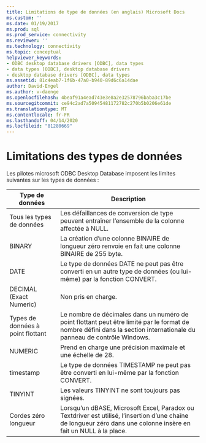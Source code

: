 ```yaml
---
title: Limitations de type de données (en anglais) Microsoft Docs
ms.custom: ''
ms.date: 01/19/2017
ms.prod: sql
ms.prod_service: connectivity
ms.reviewer: ''
ms.technology: connectivity
ms.topic: conceptual
helpviewer_keywords:
- ODBC desktop database drivers [ODBC], data types
- data types [ODBC], desktop database drivers
- desktop database drivers [ODBC], data types
ms.assetid: 81c4eab7-1f6b-47a0-b940-89d6c6a14dae
author: David-Engel
ms.author: v-daenge
ms.openlocfilehash: 4beaf91a4ead743e3e8a2e32578796baba3c17be
ms.sourcegitcommit: ce94c2ad7a50945481172782c270b5b0206e61de
ms.translationtype: MT
ms.contentlocale: fr-FR
ms.lasthandoff: 04/14/2020
ms.locfileid: "81280669"
---
```

# <a name="data-type-limitations"></a>Limitations des types de données
Les pilotes microsoft ODBC Desktop Database imposent les limites suivantes sur les types de données :  
  
|Type de données|Description|  
|---------------|-----------------|  
|Tous les types de données|Les défaillances de conversion de type peuvent entraîner l’ensemble de la colonne affectée à NULL.|  
|BINARY|La création d’une colonne BINAIRE de longueur zéro renvoie en fait une colonne BINAIRE de 255 byte.|  
|DATE|Le type de données DATE ne peut pas être converti en un autre type de données (ou lui-même) par la fonction CONVERT.|  
|DECIMAL (Exact Numeric)|Non pris en charge.|  
|Types de données à point flottant|Le nombre de décimales dans un numéro de point flottant peut être limité par le format de nombre défini dans la section internationale du panneau de contrôle Windows.|  
|NUMERIC|Prend en charge une précision maximale et une échelle de 28.|  
|timestamp|Le type de données TIMESTAMP ne peut pas être converti en lui-même par la fonction CONVERT.|  
|TINYINT|Les valeurs TINYINT ne sont toujours pas signées.|  
|Cordes zéro longueur|Lorsqu’un dBASE, Microsoft Excel, Paradox ou Textdriver est utilisé, l’insertion d’une chaîne de longueur zéro dans une colonne insère en fait un NULL à la place.|
